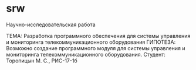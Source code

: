 # srw
Научно-исследовательская работа

ТЕМА: Разработка программного обеспечения для системы управления и мониторинга телекоммуникационного оборудования
ГИПОТЕЗА: Возможно создание программного модуля для системы управления и мониторинга телекоммуникационного оборудования.
Студент: Торопицын М. С., РИС-17-1б
